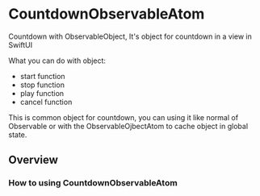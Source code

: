 # CountdownObservableAtom

Countdown with ObservableObject, It's object for countdown in a view in SwiftUI

What you can do with object:
- start function
- stop function
- play function
- cancel function

This is common object for countdown, you can using it like normal of Observable or with the ObservableOjbectAtom to cache object in global state.
## Overview



### How to using CountdownObservableAtom

```swift


```
